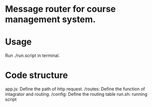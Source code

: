 # Message router for course management system.

# Usage
Run ./run.script in terminal.

# Code structure
app.js: Define the path of http request.
/routes: Define the function of intagrator and routing.
/config: Define the routing table
run.sh: running script
